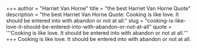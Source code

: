 +++
author = "Harriet Van Horne"
title = "the best Harriet Van Horne Quote"
description = "the best Harriet Van Horne Quote: Cooking is like love. It should be entered into with abandon or not at all."
slug = "cooking-is-like-love-it-should-be-entered-into-with-abandon-or-not-at-all"
quote = '''Cooking is like love. It should be entered into with abandon or not at all.'''
+++
Cooking is like love. It should be entered into with abandon or not at all.
